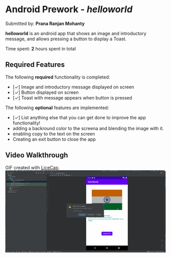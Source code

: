 # Android Prework - *helloworld*

Submitted by: **Prana Ranjan Mohanty**

**helloworld** is an android app that shows an image and introductory message, and allows pressing a button to display a Toast. 

Time spent: **2** hours spent in total

## Required Features

The following **required** functionality is completed:

* [✓] Image and introductory message displayed on screen
* [✓] Button displayed on screen
* [✓] Toast with message appears when button is pressed 

The following **optional** features are implemented:

* [✓] List anything else that you can get done to improve the app functionality!
* adding a backround color to the screena and blending the image with it.
* enabling copy to the text on the screen
* Creating an exit button to close the app

## Video Walkthrough
GIF created with [LiceCap](http://www.cockos.com/licecap/).
![](https://github.com/PranaMohanty13/PreWork_CodePath/blob/main/WalkThrough.gif)
